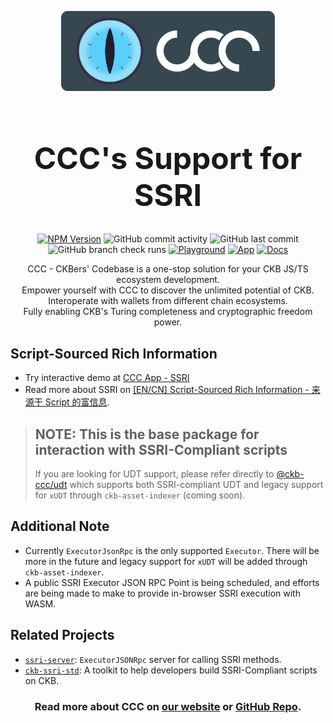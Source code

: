 <p align="center">
  <a href="https://app.ckbccc.com/">
    <img alt="Logo" src="https://raw.githubusercontent.com/ckb-devrel/ccc/master/assets/logoAndText.svg" style="height: 8rem; max-width: 90%; padding: 0.5rem 0;" />
  </a>
</p>

<h1 align="center" style="font-size: 48px;">
  CCC's Support for SSRI
</h1>

<p align="center">
  <a href="https://www.npmjs.com/package/@ckb-ccc/ssri"><img
    alt="NPM Version" src="https://img.shields.io/npm/v/%40ckb-ccc%2Fssri"
  /></a>
  <img alt="GitHub commit activity" src="https://img.shields.io/github/commit-activity/m/ckb-devrel/ccc" />
  <img alt="GitHub last commit" src="https://img.shields.io/github/last-commit/ckb-devrel/ccc/master" />
  <img alt="GitHub branch check runs" src="https://img.shields.io/github/check-runs/ckb-devrel/ccc/master" />
  <a href="https://live.ckbccc.com/"><img
    alt="Playground" src="https://img.shields.io/website?url=https%3A%2F%2Flive.ckbccc.com%2F&label=Playground"
  /></a>
  <a href="https://app.ckbccc.com/"><img
    alt="App" src="https://img.shields.io/website?url=https%3A%2F%2Fapp.ckbccc.com%2F&label=App"
  /></a>
  <a href="https://docs.ckbccc.com/"><img
    alt="Docs" src="https://img.shields.io/website?url=https%3A%2F%2Fdocs.ckbccc.com%2F&label=Docs"
  /></a>
</p>

<p align="center">
  CCC - CKBers' Codebase is a one-stop solution for your CKB JS/TS ecosystem development.
  <br />
  Empower yourself with CCC to discover the unlimited potential of CKB.
  <br />
  Interoperate with wallets from different chain ecosystems.
  <br />
  Fully enabling CKB's Turing completeness and cryptographic freedom power.
</p>

## Script-Sourced Rich Information

- Try interactive demo at [CCC App - SSRI](https://app.ckbccc.com/connected/SSRI)
- Read more about SSRI on [[EN/CN] Script-Sourced Rich Information - 来源于 Script 的富信息](https://talk.nervos.org/t/en-cn-script-sourced-rich-information-script/8256).

>## NOTE: This is the base package for interaction with SSRI-Compliant scripts
>
>If you are looking for UDT support, please refer directly to [@ckb-ccc/udt](https://www.npmjs.com/package/@ckb-ccc/udt) which supports both SSRI-compliant UDT and legacy support for `xUDT` through `ckb-asset-indexer` (coming soon).

## Additional Note

- Currently `ExecutorJsonRpc` is the only supported `Executor`. There will be more in the future and legacy support for `xUDT` will be added through `ckb-asset-indexer`.
- A public SSRI Executor JSON RPC Point is being scheduled, and efforts are being made to make to provide in-browser SSRI execution with WASM.

## Related Projects

- [`ssri-server`](https://github.com/ckb-devrel/ssri-server): `ExecutorJSONRpc` server for calling SSRI methods.
- [`ckb-ssri-std`](https://github.com/ckb-devrel/ckb-ssri-std): A toolkit to help developers build SSRI-Compliant scripts on CKB.

<h3 align="center">
  Read more about CCC on <a href="https://docs.ckbccc.com">our website</a> or <a href="https://github.com/ckb-devrel/ccc">GitHub Repo</a>.
</h3>
